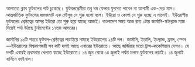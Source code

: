 আপাতত ক্লাব ফুটবলের পাট চুকেছে। ফুটবলপ্রেমীরা তবু দম ফেলার ফুরসত পাবেন না আগামী এক-দেড় মাস। আন্তর্জাতিক ফুটবলের জমজমাট এক মৌসুম যে শুরু হলো বলে। ইউরো ও কোপা যে শুরু হচ্ছে এ মাসেই। ইউরোপীয় ফুটবলের শ্রেষ্ঠত্বের আসর ইউরো তো শুরু হয়ে যাচ্ছে আজই। বাংলাদেশ সময় আজ রাত ১টায় জার্মানি-স্কটল্যান্ড ম্যাচ দিয়েই পর্দা উঠছে টুর্নামেন্টের ১৭তম আসরের।

জার্মানির ১০টি শহরে ফুটবল-শ্রেষ্ঠত্বের লড়াইয়ে নামছে ইউরোপের ২৪টি দল। জার্মানি, ইতালি, ইংল্যান্ড, ফ্রান্স, স্পেন—ইউরোপের বিশ্বকাপজয়ী সব কটি দলই আছে এবারের ইউরোতে। আছে জর্জিয়ার মতো ট্রান্স–ককেশিয়ান দেশও। যে দলটি এবারই প্রথমবার খেলতে যাচ্ছে ইউরোতে। ১৪ জুন থেকে ১৪ জুলাই পর্যন্ত চলবে ফুটবলের লড়াই। ১৪ জুলাই বার্লিনে ফাইনাল।
